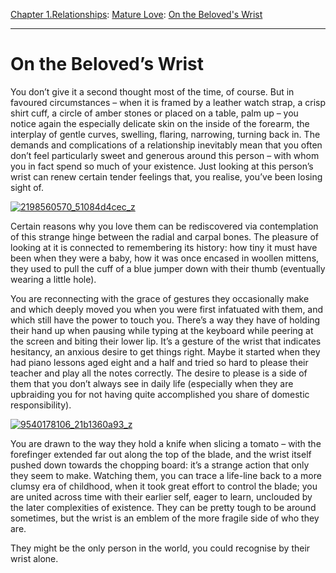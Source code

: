 [Chapter 1.Relationships](https://www.theschooloflife.com/thebookoflife/category/relationships/): [Mature Love](https://www.theschooloflife.com/thebookoflife/category/relationships/mature-love/): [On the Beloved's Wrist](https://www.theschooloflife.com/thebookoflife/on-the-beloveds-wrist/)

* * *

# On the Beloved’s Wrist

You don’t give it a second thought most of the time, of course. But in favoured circumstances – when it is framed by a leather watch strap, a crisp shirt cuff, a circle of amber stones or placed on a table, palm up – you notice again the especially delicate skin on the inside of the forearm, the interplay of gentle curves, swelling, flaring, narrowing, turning back in. The demands and complications of a relationship inevitably mean that you often don’t feel particularly sweet and generous around this person – with whom you in fact spend so much of your existence. Just looking at this person’s wrist can renew certain tender feelings that, you realise, you’ve been losing sight of.

[![2198560570_51084d4cec_z](https://www.theschooloflife.com/thebookoflife/wp-content/uploads/2014/05/2198560570_51084d4cec_z.jpg)](http://www.thebookoflife.org/wp-content/uploads/2014/05/2198560570_51084d4cec_z.jpg)

Certain reasons why you love them can be rediscovered via contemplation of this strange hinge between the radial and carpal bones. The pleasure of looking at it is connected to remembering its history: how tiny it must have been when they were a baby, how it was once encased in woollen mittens, they used to pull the cuff of a blue jumper down with their thumb (eventually wearing a little hole).

You are reconnecting with the grace of gestures they occasionally make and which deeply moved you when you were first infatuated with them, and which still have the power to touch you. There’s a way they have of holding their hand up when pausing while typing at the keyboard while peering at the screen and biting their lower lip. It’s a gesture of the wrist that indicates hesitancy, an anxious desire to get things right. Maybe it started when they had piano lessons aged eight and a half and tried so hard to please their teacher and play all the notes correctly. The desire to please is a side of them that you don’t always see in daily life (especially when they are upbraiding you for not having quite accomplished you share of domestic responsibility). &nbsp;

[![9540178106_21b1360a93_z](https://www.theschooloflife.com/thebookoflife/wp-content/uploads/2014/05/9540178106_21b1360a93_z.jpg)](http://www.thebookoflife.org/wp-content/uploads/2014/05/9540178106_21b1360a93_z.jpg)

You are drawn to the way they hold a knife when slicing a tomato – with the forefinger extended far out along the top of the blade, and the wrist itself pushed down towards the chopping board: it’s a strange action that only they seem to make. Watching them, you can trace a life-line back to a more clumsy era of childhood, when it took great effort to control the blade; you are united across time with their earlier self, eager to learn, unclouded by the later complexities of existence. They can be pretty tough to be around sometimes, but the wrist is an emblem of the more fragile side of who they are.

They might be the only person in the world, you could recognise by their wrist alone.
